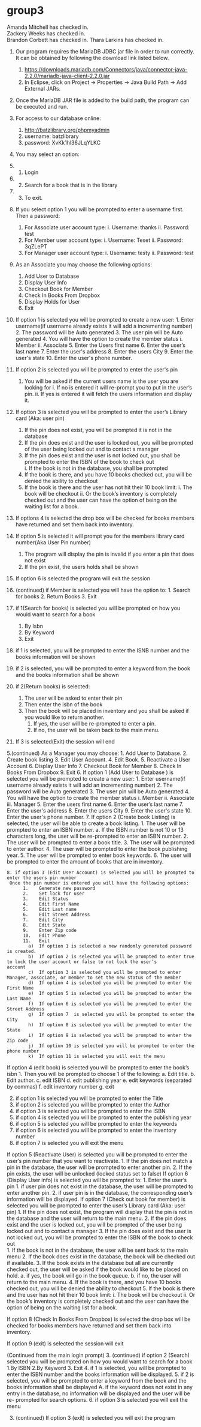 # group3
Amanda Mitchell has checked in.  
Zackery Weeks has checked in.  
Brandon Corbett has checked in.
Thara Larkins has checked in.

1.	Our program requires the MariaDB JDBC jar file in order to run correctly. It can be obtained by following the download link listed       below.
      1.	https://downloads.mariadb.com/Connectors/java/connector-java-2.2.0/mariadb-java-client-2.2.0.jar
      2.	In Eclipse, click on Project -> Properties -> Java Build Path -> Add External JARs.
2.	Once the MariaDB JAR file is added to the build path, the program can be executed and run.
3.	For access to our database online:
    1.	http://batzlibrary.org/phpmyadmin
    2.	username: batzlibrary
    3.	password: XvKk1hl36JLqYLKC

4.	You may select an option:
   1.	 1. Login 
   2.	 2. Search for a book that is in the library 
   3.	 3. To exit.
5.	If you select option 1 you will be prompted to enter a username first. Then a password:
    1.	For Associate user account type: 
          i.	Username: thanks
          ii.	Password: test
    2.	For Member user account type: 
          i.	Username: Teset
          ii.	Password: 3qZLePT
    3.	For Manager user account type: 
          i.	Username: testy
          ii.	Password: test
6.	As an Associate you may choose the following options:
      1.	Add User to Database 
      2.	Display User Info
      3.	Checkout Book for Member 
      4.	Check In Books From Dropbox
      5.	Display Holds for User
      6.	Exit
7.	If option 1 is selected you will be prompted to create a new user:
        1.	Enter username(if username already exists it will add a incrementing number)
        2.	The password will be Auto generated
        3.	The user pin will be Auto generated
        4.	You will have the option to create the member status
              i.	Member
              ii.	Associate
        5.	Enter the Users first name
        6.	Enter the user’s last name
        7.	Enter the user's address
        8.	Enter the users City
        9.	Enter the user's state
        10.	Enter the user's phone number.
8.	If option 2 is selected you will be prompted to enter the user's pin
      1.	You will be asked if the current users name is the user you are looking for
          i.	If no is entered it will re-prompt you to put in the user’s pin.
          ii.	If yes is entered it will fetch the users information and display it.
9.	If option 3 is selected you will be prompted to enter the user’s Library card (Aka: user pin)
      1.	If the pin does not exist, you will be prompted it is not in the database
      2.	If the pin does exist and the user is locked out, you will be prompted of the user being locked out and to contact a manager
      3.	If the pin does exist and the user is not locked out, you shall be prompted to enter the ISBN of the book to check out	
      i.	If the book is not in the database, you shall be prompted
      4.	If the book is there, and you have 10 books checked out, you will be denied the ability to checkout
      5.	If the book is there and the user has not hit their 10 book limit:
            i.	The book will be checkout
            ii.	Or the book’s inventory is completely checked out and the user can have the option of being on the waiting list for a                   book.
10.	If options 4 is selected the drop box will be checked for books members have returned and set them back into inventory.
11.	If option 5 is selected it will prompt  you for the members library card number(Aka User Pin number)
      1.	The program will display the pin is invalid if you enter a pin that does not exist
      2.	If the pin exist, the users holds shall be shown
12.	If option 6 is selected the program will exit the session

5. (continued) if Member is selected you will have the option to:
		1. Search for books
		2. Return Books
		3. Exit
6. if 1(Search for books) is selected you will be prompted on how you would want to search for a book
    1.	By Isbn
    2.	By Keyword
    3.	Exit
7. if 1 is selected, you will be prompted to enter the ISNB number and the books information will be shown
8. if 2 is selected, you will be prompted to enter a keyword from the book and the books information shall be shown
9. if 2(Return books) is selected:
    1.	The user will be asked to enter their pin
    2.	Then enter the isbn of the book
    3.	Then the book will be placed in inventory and you shall be asked if you would like to return another.
         1.	If yes, the user will be re-prompted to enter a pin.
         2.	If no, the user will be taken back to the main menu.

10.	If 3 is selected(Exit) the session will end

5.(continued) As a Manager you may choose: 
        1. Add User to Database.
        2. Create book listing
        3. Edit User Account.
        4. Edit Book.
        5. Reactivate a User Account
        6. Display User Info
        7. Checkout Book for Member 
        8. Check In Books From Dropbox 
        9. Exit
6. If option 1 (Add User to Database ) is selected you will be prompted to create a new user:
        1.	Enter username(if username already exists it will add an incrementing number)
        2.	The password will be Auto generated
        3.	The user pin will be Auto generated
        4.	You will have the option to create the member status
              i.	Member
              ii.	Associate
              iii.	Manager
        5.	Enter the users first name
        6.	Enter the user’s last name
        7.	Enter the user's address
        8.	Enter the users City
        9.	Enter the user's state
        10.	Enter the user's phone number.
7. If option 2 (Create book Listing) is selected, the user will be able to create a book listing.
        1. The user will be prompted to enter an ISBN number.
            a.	If the ISBN number is not 10 or 13 characters long, the user will be re-prompted to enter an ISBN number.
        2. The user will be prompted to enter a book title.
        3. The user will be prompted to enter author.
        4. The user will be prompted to enter the book publishing year.
        5. The user will be prompted to enter book keywords.
        6. The user will be prompted to enter the amount of books that are in inventory. 

	8. if option 3 (Edit User Account) is selected you will be prompted to enter the users pin number
	 Once the pin number is entered you will have the following options:
          1.	Generate new password
          2.	Set lock for user
          3.	Edit Status
          4.	Edit First Name
          5.	Edit Last name
          6.	Edit Street Address
          7.	Edit City
          8.	Edit State
          9.	Enter Zip code
          10.	Edit Phone
          11.	Exit
            a)	If option 1 is selected a new randomly generated password is created.
            b)	If option 2 is selected you will be prompted to enter true to lock the user account or false to not lock the user’s                     account
            c)	If option 3 is selected you will be prompted to enter Manager, associate, or member to set the new status of the member
            d)	If option 4 is selected you will be prompted to enter the First Name
            e)	If option 5 is selected you will be prompted to enter the Last Name
            f)	If option 6 is selected you will be prompted to enter the Street Address
            g)	If option 7  is selected you will be prompted to enter the City
            h)	If option 8 is selected you will be prompted to enter the State
            i)	If option 9 is selected you will be prompted to enter the Zip code
            j)	If option 10 is selected you will be prompted to enter the phone number
            k)	If option 11 is selected you will exit the menu
            
If option 4 (edit book) is selected you will be prompted to enter the book’s isbn 
        1.	Then you will be prompted to choose 1 of the following:
        a.	Edit title.
        b.	Edit author.
        c.	edit ISBN
        d.	edit publishing year
        e.	edit keywords (separated by commas)
        f.	edit inventory number
        g.	exit
        
2.	if option 1 is selected you will be prompted to enter the Title
3.	if option 2 is selected you will be prompted to enter the Author
4.	if option 3 is selected you will be prompted to enter the ISBN
5.	if option 4 is selected you will be prompted to enter the publishing year
6.	if option 5 is selected you will be prompted to enter the keywords
7.	if option 6 is selected you will be prompted to enter the inventory number
8.	if option 7 is selected you will exit the menu

If option 5 (Reactivate User) is selected you will be prompted to enter the user’s pin number that you want to reactivate.
      1.	If the pin does not match a pin in the database, the user will be prompted to enter another pin.
      2.	If the pin exists, the user will be unlocked (locked status set to false)
If option 6 (Display User info) is selected you will be prompted to:
    1.	Enter the user’s pin
        1.	if user pin does not exist in the database, the user will be prompted to enter another pin.
        2.	if user pin is in the database, the corresponding user’s information will be displayed.
If option 7 (Check out book for member) is selected you will be prompted to enter the user’s Library card (Aka: user pin)
        1.	If the pin does not exist, the program will display that the pin is not in the database and the user will return to the main              menu.
        2.	If the pin does exist and the user is locked out, you will be prompted of the user being locked out and to contact a manager
        3.	If the pin does exist and the user is not locked out, you will be prompted to enter the ISBN of the book to check out	
              1.	If the book is not in the database, the user will be sent back to the main menu
              2.	If the book does exist in the database, the book will be checked out if available.
              3.	If the book exists in the database but all are currently checked out, the user will be asked if the book would like to                   be placed on hold.
                    a.	if yes, the book will go in the book queue.
                    b.	if no, the user will return to the main menu.
        4. If the book is there, and you have 10 books checked out, you will be denied the ability to checkout
        5. If the book is there and the user has not hit their 10 book limit:
                  i.	The book will be checkout
                  ii.	Or the book’s inventory is completely checked out and the user can have the option of being on the waiting list                         for a book.

If option 8 (Check In Books From Dropbox) is selected the drop box will be checked for books members have returned and set them back into inventory.

If option 9 (exit)  is selected the session will exit
	
(Continued from the main login prompt)
3. (continued) if option 2 (Search) selected you will be prompted on how you would want to search for a book
        1.By ISBN
        2.By Keyword
        3. Exit
4. if 1 is selected, you will be prompted to enter the ISBN number and the books information will be displayed.
5. if 2 is selected, you will be prompted to enter a keyword from the book and the books information shall be displayed
        A.	if the keyword does not exist in any entry in the database, no information will be displayed and the user will be re-                   prompted for search options.
6. if option 3 is selected you will exit the menu

3. (continued) If option 3 (exit) is selected you will exit the program
